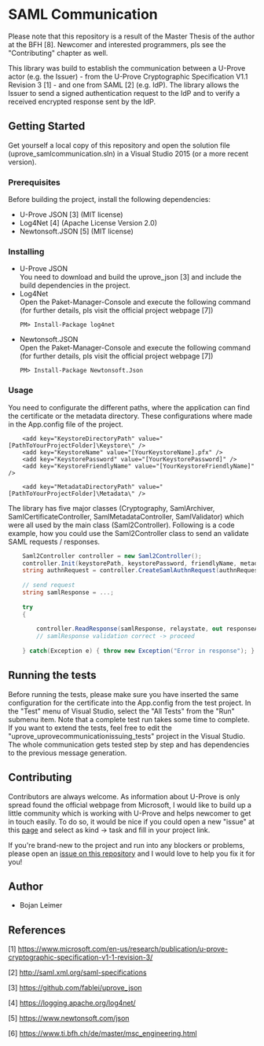 # SAML Communication
Please note that this repository is a result of the Master Thesis of the author at the BFH [8]. Newcomer and interested programmers, pls see the "Contributing" chapter as well.

This library was build to establish the communication between a U-Prove actor (e.g. the Issuer) - from the U-Prove Cryptographic Specification V1.1 Revision 3 [1] - and one from SAML [2] (e.g. IdP). The library allows the Issuer to send a signed authentication request to the IdP and to verify a received encrypted response sent by the IdP.

## Getting Started
Get yourself a local copy of this repository and open the solution file (uprove_samlcommunication.sln) in a Visual Studio 2015 (or a more recent version).

### Prerequisites
Before building the project, install the following dependencies:
* 	U-Prove JSON [3] (MIT license)
* 	Log4Net [4] (Apache License Version 2.0)
* 	Newtonsoft.JSON [5] (MIT license)

### Installing
* 	U-Prove JSON  
	You need to download and build the uprove_json [3] and include the build dependencies in the project.
* 	Log4Net  
	Open the Paket-Manager-Console and execute the following command (for further details, pls visit the official project webpage [7])
	```
	PM> Install-Package log4net
	```
* 	Newtonsoft.JSON  
	Open the Paket-Manager-Console and execute the following command (for further details, pls visit the official project webpage [7])
	```
	PM> Install-Package Newtonsoft.Json
	```

### Usage
You need to configurate the different paths, where the application can find the certificate or the metadata directory. These configurations where made in the App.config file of the project.

```
	<add key="KeystoreDirectoryPath" value="[PathToYourProjectFolder]\Keystore\" />
	<add key="KeystoreName" value="[YourKeystoreName].pfx" />
	<add key="KeystorePassword" value="[YourKeystorePassword]" />
	<add key="KeystoreFriendlyName" value="[YourKeystoreFriendlyName]" />
    
	<add key="MetadataDirectoryPath" value="[PathToYourProjectFolder]\Metadata\" />    
```

The library has five major classes (Cryptography, SamlArchiver, SamlCertificateController, SamlMetadataController, SamlValidator) which were all used by the main class (Saml2Controller). Following is a code example, how you could use the Saml2Controller class to send an validate SAML requests / responses.

```cs
	Saml2Controller controller = new Saml2Controller();
	controller.Init(keystorePath, keystorePassword, friendlyName, metadataDirectoryPath);
	string authnRequest = controller.CreateSamlAuthnRequest(authnRequestObject, signingAlgorithm);
	
	// send request
	string samlResponse = ...;
	
	try
	{
	
		controller.ReadResponse(samlResponse, relaystate, out responseAssertionAttributes))
		// samlResponse validation correct -> proceed
		
	} catch(Exception e) { throw new Exception("Error in response"); }
```
	
	

## Running the tests
Before running the tests, please make sure you have inserted the same configuration for the certificate into the App.config from the test project. In the "Test" menu of Visual Studio, select the "All Tests" from the "Run" submenu item. Note that a complete test run takes some time to complete. If you want to extend the tests, feel free to edit the "uprove_uprovecommunicationissuing_tests" project in the Visual Studio. The whole communication gets tested step by step and has dependencies to the previous message generation.

## Contributing
Contributors are always welcome. As information about U-Prove is only spread found the official webpage from Microsoft, I would like to build up a little community which is working with U-Prove and helps newcomer to get in touch easily. To do so, it would be nice if you could open a new "issue" at this [page](https://github.com/fablei/uprove_samlcommunication/issues) and select as kind -> task and fill in your project link.

If you're brand-new to the project and run into any blockers or problems, please open an [issue on this repository](https://github.com/fablei/uprove_samlcommunication/issues) and I would love to help you fix it for you!


## Author
* 	Bojan Leimer


## References

[1] https://www.microsoft.com/en-us/research/publication/u-prove-cryptographic-specification-v1-1-revision-3/

[2] http://saml.xml.org/saml-specifications

[3] https://github.com/fablei/uprove_json

[4] https://logging.apache.org/log4net/

[5] https://www.newtonsoft.com/json

[6] https://www.ti.bfh.ch/de/master/msc_engineering.html